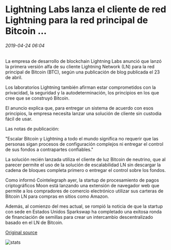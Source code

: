 # Lightning Labs lanza el cliente de red Lightning para la red principal de Bitcoin ...

###### 2019-04-24 06:04

La empresa de desarrollo de blockchain Lightning Labs anunció que lanzó la primera versión alfa de su cliente Lightning Network (LN) para la red principal de Bitcoin (BTC), según una publicación de blog publicada el 23 de abril.

Los laboratorios Lightning también afirman estar comprometidos con la privacidad, la seguridad y la autodeterminación, los principios en los que cree que se construyó Bitcoin.

El anuncio explica que, para entregar un sistema de acuerdo con esos principios, la empresa necesita lanzar una solución de cliente sin custodia fácil de usar.

Las notas de publicación:

"Escalar Bitcoin y Lightning a todo el mundo significa no requerir que las personas sigan procesos de configuración complejos ni entregar el control de sus fondos a contrapartes confiables."

La solución recién lanzada utiliza el cliente de luz Bitcoin de neutrino, que al parecer permite el uso de la solución de escalabilidad LN sin descargar la cadena de bloques completa primero o entregar el control sobre los fondos.

Como informó Cointelegraph ayer, la startup de procesamiento de pagos criptográficos Moon está lanzando una extensión de navegador web que permite a los compradores de comercio electrónico utilizar sus carteras de Bitcoin LN para compras en sitios como Amazon.

Además, al comienzo del mes actual, se rompió la noticia de que la startup con sede en Estados Unidos Sparkswap ha completado una exitosa ronda de financiación de semillas para crear un intercambio descentralizado basado en el LN de Bitcoin.

[Original source](https://cointelegraph.com/news/lightning-labs-launches-lightning-network-client-for-main-bitcoin-network)

![stats](https://c.statcounter.com/11760860/0/a89fa40b/1/ "stats")